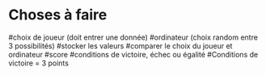 
# Choses à faire 

#choix de joueur (doit entrer une donnée)
#ordinateur (choix random entre 3 possibilités)
#stocker les valeurs
#comparer le choix du joueur et ordinateur
#score 
#conditions de victoire, échec ou égalité 
#Conditions de victoire = 3 points